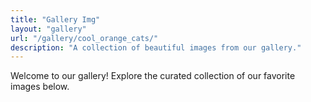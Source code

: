 ```yaml
---
title: "Gallery Img"
layout: "gallery"
url: "/gallery/cool_orange_cats/"
description: "A collection of beautiful images from our gallery."
---
```

Welcome to our gallery! Explore the curated collection of our favorite images below.
